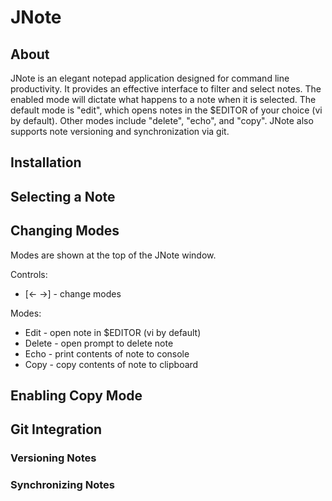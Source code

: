 # JNote

## About

JNote is an elegant notepad application designed for command line productivity.
It provides an effective interface to filter and select notes. The enabled mode
will dictate what happens to a note when it is selected. The default mode is 
"edit", which opens notes in the $EDITOR of your choice (vi by default). 
Other modes include "delete", "echo", and "copy". JNote also supports note 
versioning and synchronization via git.

## Installation

## Selecting a Note

## Changing Modes

Modes are shown at the top of the JNote window. 

Controls:

- [← →] - change modes

Modes:

- Edit - open note in $EDITOR (vi by default)
- Delete - open prompt to delete note 
- Echo - print contents of note to console
- Copy - copy contents of note to clipboard

## Enabling Copy Mode

## Git Integration

### Versioning Notes

### Synchronizing Notes

